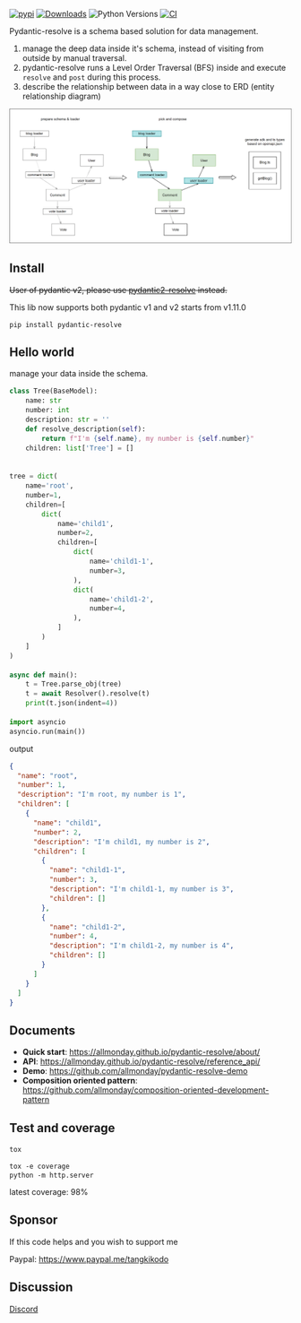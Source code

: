 [![pypi](https://img.shields.io/pypi/v/pydantic-resolve.svg)](https://pypi.python.org/pypi/pydantic-resolve)
[![Downloads](https://static.pepy.tech/personalized-badge/pydantic-resolve?period=month&units=abbreviation&left_color=grey&right_color=orange&left_text=Downloads)](https://pepy.tech/project/pydantic-resolve)
![Python Versions](https://img.shields.io/pypi/pyversions/pydantic-resolve)
[![CI](https://github.com/allmonday/pydantic_resolve/actions/workflows/ci.yml/badge.svg)](https://github.com/allmonday/pydantic_resolve/actions/workflows/ci.yml)

Pydantic-resolve is a schema based solution for data management.

1. manage the deep data inside it's schema, instead of visiting from outside by manual traversal.
2. pydantic-resolve runs a Level Order Traversal (BFS) inside and execute `resolve` and `post` during this process.
3. describe the relationship between data in a way close to ERD (entity relationship diagram)

![](./doc/imgs/concept.png)

## Install

~~User of pydantic v2, please use [pydantic2-resolve](https://github.com/allmonday/pydantic2-resolve) instead.~~

This lib now supports both pydantic v1 and v2 starts from v1.11.0

```shell
pip install pydantic-resolve
```

## Hello world

manage your data inside the schema.

```python
class Tree(BaseModel):
    name: str
    number: int
    description: str = ''
    def resolve_description(self):
        return f"I'm {self.name}, my number is {self.number}"
    children: list['Tree'] = []


tree = dict(
    name='root',
    number=1,
    children=[
        dict(
            name='child1',
            number=2,
            children=[
                dict(
                    name='child1-1',
                    number=3,
                ),
                dict(
                    name='child1-2',
                    number=4,
                ),
            ]
        )
    ]
)

async def main():
    t = Tree.parse_obj(tree)
    t = await Resolver().resolve(t)
    print(t.json(indent=4))

import asyncio
asyncio.run(main())
```

output

```json
{
  "name": "root",
  "number": 1,
  "description": "I'm root, my number is 1",
  "children": [
    {
      "name": "child1",
      "number": 2,
      "description": "I'm child1, my number is 2",
      "children": [
        {
          "name": "child1-1",
          "number": 3,
          "description": "I'm child1-1, my number is 3",
          "children": []
        },
        {
          "name": "child1-2",
          "number": 4,
          "description": "I'm child1-2, my number is 4",
          "children": []
        }
      ]
    }
  ]
}
```

## Documents

- **Quick start**: https://allmonday.github.io/pydantic-resolve/about/
- **API**: https://allmonday.github.io/pydantic-resolve/reference_api/
- **Demo**: https://github.com/allmonday/pydantic-resolve-demo
- **Composition oriented pattern**: https://github.com/allmonday/composition-oriented-development-pattern

## Test and coverage

```shell
tox
```

```shell
tox -e coverage
python -m http.server
```

latest coverage: 98%

## Sponsor

If this code helps and you wish to support me

Paypal: https://www.paypal.me/tangkikodo

## Discussion

[Discord](https://discord.com/channels/1197929379951558797/1197929379951558800)
